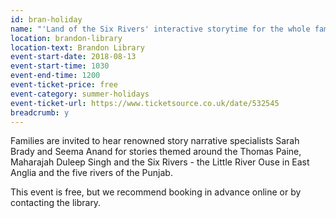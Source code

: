 ```yaml
---
id: bran-holiday
name: "'Land of the Six Rivers' interactive storytime for the whole family"
location: brandon-library
location-text: Brandon Library
event-start-date: 2018-08-13
event-start-time: 1030
event-end-time: 1200
event-ticket-price: free
event-category: summer-holidays
event-ticket-url: https://www.ticketsource.co.uk/date/532545
breadcrumb: y
---
```


Families are invited to hear renowned story narrative specialists Sarah Brady and Seema Anand for stories themed around the Thomas Paine, Maharajah Duleep Singh and the Six Rivers - the Little River Ouse in East Anglia and the five rivers of the Punjab.

This event is free, but we recommend booking in advance online or by contacting the library.

